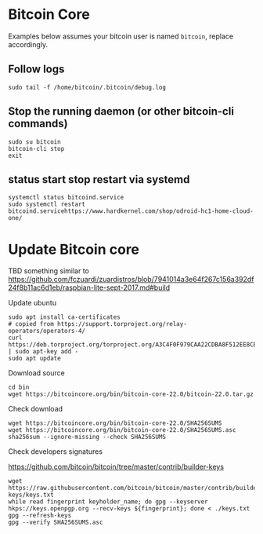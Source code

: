 # Bitcoin Core

Examples below assumes your bitcoin user is named `bitcoin`, replace accordingly.

## Follow logs

```
sudo tail -f /home/bitcoin/.bitcoin/debug.log
```

## Stop the running daemon (or other bitcoin-cli commands)

```
sudo su bitcoin
bitcoin-cli stop
exit
```

## status start stop restart via systemd

```
systemctl status bitcoind.service
sudo systemctl restart bitcoind.servicehttps://www.hardkernel.com/shop/odroid-hc1-home-cloud-one/
```



# Update Bitcoin core

TBD something similar to https://github.com/fczuardi/zuardistros/blob/7941014a3e64f267c156a392df24f8b11ac6d1eb/raspbian-lite-sept-2017.md#build

Update ubuntu

```
sudo apt install ca-certificates
# copied from https://support.torproject.org/relay-operators/operators-4/
curl https://deb.torproject.org/torproject.org/A3C4F0F979CAA22CDBA8F512EE8CBC9E886DDD89.asc | sudo apt-key add -
sudo apt update
```

Download source

```
cd bin
wget https://bitcoincore.org/bin/bitcoin-core-22.0/bitcoin-22.0.tar.gz
```

Check download

```
wget https://bitcoincore.org/bin/bitcoin-core-22.0/SHA256SUMS
wget https://bitcoincore.org/bin/bitcoin-core-22.0/SHA256SUMS.asc
sha256sum --ignore-missing --check SHA256SUMS
```

Check developers signatures

https://github.com/bitcoin/bitcoin/tree/master/contrib/builder-keys

```
wget https://raw.githubusercontent.com/bitcoin/bitcoin/master/contrib/builder-keys/keys.txt
while read fingerprint keyholder_name; do gpg --keyserver hkps://keys.openpgp.org --recv-keys ${fingerprint}; done < ./keys.txt
gpg --refresh-keys
gpg --verify SHA256SUMS.asc
```

